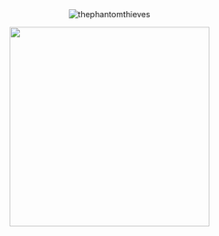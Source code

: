 <div align="center">
<img src="https://komarev.com/ghpvc/?username=thephantomthieves&label=PROFILE_VIEWS_&color=DC1D1D&style=flat" alt="thephantomthieves" /> </p>


<img src="https://files.catbox.moe/hh4mqj.png" width=350>
